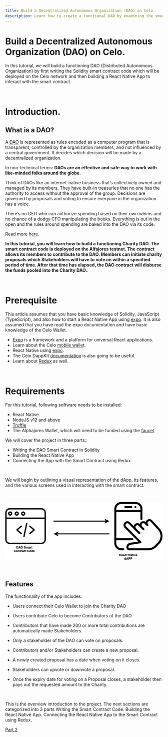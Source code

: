 ```yaml
---
title: Build a Decentralized Autonomous Organization (DAO) on Celo.
description: Learn how to create a functional DAO by examining the smart contract code in detail, then assembling a React Native app which interacts with the smart contract on Celo.
---
```


# Build a Decentralized Autonomous Organization (DAO) on Celo.

In this tutorial, we will build a functioning DAO (Distributed Autonomous Organization) by first writing the Solidity smart contract code which will be deployed on the Celo network and then building a React Native App to interact with the smart contract.

&nbsp;

# Introduction.

## What is a DAO? 

A [DAO](https://learn.figment.io/other/glossary#d) is represented as rules encoded as a computer program that is transparent, controlled by the organization members, and not influenced by a central government. It decides which decision will be made by a decentralized organization. 

In non-technical terms: **DAOs are an effective and safe way to work with like-minded folks around the globe**.

Think of DAOs like an internet-native business that’s collectively owned and managed by its members. They have built-in treasuries that no one has the authority to access without the approval of the group. Decisions are governed by proposals and voting to ensure everyone in the organization has a voice.

There’s no CEO who can authorize spending based on their own whims and no chance of a dodgy CFO manipulating the books. Everything is out in the open and the rules around spending are baked into the DAO via its code.

Read more [here](https://ethereum.org/en/dao/). 

**In this tutorial, you will learn how to build a functioning Charity DAO. The smart contract code is deployed on the Alfajores testnet. The contract allows its members to contribute to the DAO. Members can initiate charity proposals which Stakeholders will have to vote on within a specified period of time. After that time has elapsed, the DAO contract will disburse the funds pooled into the Charity DAO.**.

&nbsp;

# Prerequisite

This article assumes that you have basic knowledge of Solidity, JavaScript (TypeScript), and also how to start a React Native App using [expo](https://expo.io/). It is also assumed that you have read the expo documentation and have basic knowledge of the Celo Wallet.

- [Expo](https://docs.expo.io/) is a framework and a platform for universal React applications.
- Learn about the Celo [mobile wallet](https://docs.celo.org/getting-started/alfajores-testnet/using-the-mobile-wallet).
- React Native using [expo](https://docs.expo.io/).
- The Celo DappKit [documentation](https://docs.celo.org/developer-guide/dappkit/setup) is also going to be useful.
- Learn about [Redux](https://redux.js.org/introduction/getting-started) as well.

&nbsp;

# Requirements
For this tutorial, following software needs to be installed:
- React Native
- NodeJS v12 and above
- [Truffle](https://www.trufflesuite.com/)
- The Alphajores Wallet, which will need to be funded using the [faucet](https://celo.org/developers/faucet)

We will cover the project in three parts:: 
- Writing the DAO Smart Contract in Solidity
- Building the React Native App
- Connecting the App with the Smart Contract using Redux

&nbsp;

We will begin by outlining a visual representation of the dApp, its features, and the various screens used in interacting with the smart contract.

&nbsp;

![Diagram](./images/diagram.png)

&nbsp;

## Features
The functionality of the app includes: 
- Users connect their Celo Wallet to join the Charity DAO
* Users contribute Celo to become Contributors of the DAO
- Contributors that have made 200 or more total contributions are automatically made Stakeholders.
* Only a stakeholder of the DAO can vote on proposals.
- Contributors and/or Stakeholders can create a new proposal.
* A newly created proposal has a date when voting on it closes.
- Stakeholders can upvote or downvote a proposal.
* Once the expiry date for voting on a Proposal closes, a stakeholder then pays out the requested amount to the Charity.

&nbsp;

This is the overview introduction to the project. The next sections are categorized into 3 parts
Writing the Smart Contract Code.
Building the React Native App.
Connecting the React Native App to the Smart Contract using Redux.

[Part 2](./part-2)
